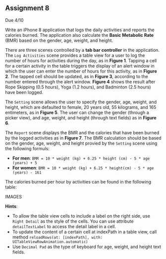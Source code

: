 ## Assignment 8
Due 4/10

Write an iPhone 8 application that logs the daily activities and reports the calories burned. The application also calculate the **Basic Metabolic Rate** (BMR) based on the gender, age, weight, and height.

There are three scenes controlled by a **tab bar controller** in the application. The `Log Activities` scene provides a table view for a user to log the number of hours for activities during the day, as in **Figure 1**. Tapping a cell for a certain activity in the table triggers the display of an alert window in which the user can enter the number of hours for this activity, as in **Figure 2**. The tapped cell should be updated, as in **Figure 3**, according to the number entered through the alert window. **Figure 4** shows the result after Rope Skipping (0.5 hours), Yoga (1.2 hours), and Badminton (2.5 hours) have been logged.

 The `Setting` scene allows the user to specify the gender, age, weight, and height, which are defaulted to female, 20 years old, 55 kilograms, and 165 entimeters, as in **Figure 5**. The user can change the gender (through a picker view), and age, weight, and height (through text fields) as in **Figure 6**.

 The `Report` scene displays the BMR and the calories that have been burned by the logged activities as in **Figure 7**. The BMR calculation should be based on the gender, age, weight, and height provied by the `Setting` scene using the following formuls:
 * **For men**: `BMR = 10 * weight (kg) + 6.25 * height (cm) - 5 * age (years) + 5`
 * **For women**: `BMR = 10 * weight (kg) + 6.25 * height(cm) - 5 * age (years) - 161`

 The calories burned per hour by activities can be found in the following table:

IMAGES

**Hints**:
* To allow the table view cells to include a label on the right side, use `Right Detail` as the style of the cells. You can use attribute `detailTextLabel` to access the detail label in a cell.
* To update the content of a certain cell at indexPath in a table view, call method `reloadRows(at: [indexPath], with: UITableViewRowAnimation.automatic)`
* Use `Decimal Pad` as the type of keyboard for age, weight, and height text fields.
